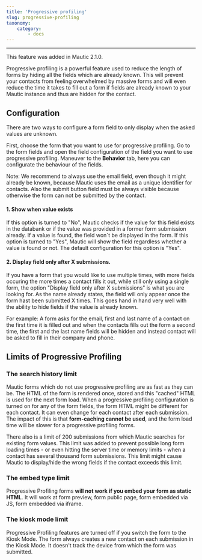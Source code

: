 ```yaml
---
title: 'Progressive profiling'
slug: progressive-profiling
taxonomy:
    category:
        - docs
---
```


---
This feature was added in Mautic 2.1.0.

Progressive profiling is a powerful feature used to reduce the length of forms by hiding all the fields which are already known. This will prevent your contacts from feeling overwhelmed by massive forms and will even reduce the time it takes to fill out a form if fields are already known to your Mautic instance and thus are hidden for the contact.

## Configuration

There are two ways to configure a form field to only display when the asked values are unknown. 

First, choose the form that you want to use for progressive profiling. Go to the form fields and open the field configuration of the field you want to use progressive profiling. Maneuver to the __Behavior__ tab, here you can configurate the behaviour of the fields.

Note: We recommend to always use the email field, even though it might already be known, because Mautic uses the email as a unique identifier for contacts. Also the submit button field must be always visible because otherwise the form can not be submitted by the contact.


#### 1. Show when value exists

If this option is turned to "No", Mautic checks if the value for this field exists in the databank or if the value was provided in a former form submission already. If a value is found, the field won`t be displayed in the form. If this option is turned to "Yes", Mautic will show the field regardless whether a value is found or not. The default configuration for this option is "Yes".

#### 2. Display field only after X submissions.

If you have a form that you would like to use multiple times, with more fields occuring the more times a contact fills it out, while still only using a single form, the option "Display field only after X submissions" is what you are looking for. As the name already states, the field will only appear once the form hast been submitted X times. This goes hand in hand very well with the ability to hide fields if the value is already known. 

For example: A form asks for the email, first and last name of a contact on the first time it is filled out and when the contacts fills out the form a second time, the first and the last name fields will be hidden and instead contact will be asked to fill in their company and phone.

## Limits of Progressive Profiling

### The search history limit

Mautic forms which do not use progressive profiling are as fast as they can be. The HTML of the form is rendered once, stored and this "cached" HTML is used for the next form load. When a progressive profiling configuration is turned on for any of the form fields, the form HTML might be different for each contact. It can even change for each contact after each submission. The impact of this is that **form-caching cannot be used**, and the form load time will be slower for a progressive profiling forms.

There also is a limit of 200 submissions from which Mautic searches for existing form values. This limit was added to prevent possible long form loading times - or even hitting the server time or memory limits - when a contact has several thousand form submissions. This limit might cause Mautic to display/hide the wrong fields if the contact exceeds this limit.

### The embed type limit

Progressive Profiling forms **will not work if you embed your form as static HTML**. It will work at form preview, form public page, form embedded via JS, form embedded via iframe.

### The kiosk mode limit

Progressive Profiling features are turned off if you switch the form to the Kiosk Mode. The form always creates a new contact on each submission in the Kiosk Mode. It doesn't track the device from which the form was submitted.
